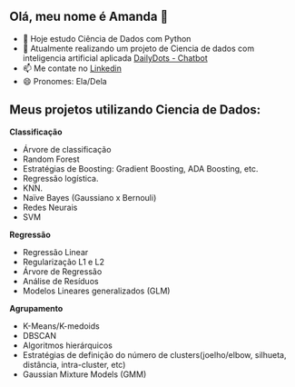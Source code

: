 ## Olá, meu nome é Amanda 👋

- 🔭 Hoje estudo Ciência de Dados com Python
- 🌱 Atualmente realizando um projeto de Ciencia de dados com inteligencia artificial aplicada [DailyDots - Chatbot](https://financialanalytics-bsnlw48wfesssdqrrgngzn.streamlit.app/)
- 📫 Me contate no [Linkedin](https://www.linkedin.com/in/amandacarvalhocatelan/)
- 😄 Pronomes: Ela/Dela

 ## Meus projetos utilizando Ciencia de Dados:
  **Classificação**
  
- Árvore de classificação
- Random Forest
- Estratégias de Boosting: Gradient Boosting, ADA Boosting, etc.
- Regressão logística.
- KNN.
- Naïve Bayes (Gaussiano x Bernouli)
- Redes Neurais
- SVM

**Regressão**

- Regressão Linear
- Regularização L1 e L2
- Árvore de Regressão
- Análise de Resíduos
- Modelos Lineares generalizados (GLM)

**Agrupamento**

- K-Means/K-medoids
- DBSCAN
- Algoritmos hierárquicos
- Estratégias de definição do número de clusters(joelho/elbow, silhueta, distância, intra-cluster, etc)
- Gaussian Mixture Models (GMM)

  
